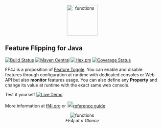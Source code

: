 
<p align="center">
<img src="https://raw.github.com/clun/ff4j/master/src/site/resources/images/ff4j.png?raw=true" alt="functions" height="100px" />
</p>

## Feature Flipping for Java

[![Build Status](https://travis-ci.org/clun/ff4j.svg?branch=master)](https://travis-ci.org/clun/ff4j)
[![Maven Central](https://maven-badges.herokuapp.com/maven-central/org.ff4j/ff4j-core/badge.svg)](https://maven-badges.herokuapp.com/maven-central/org.ff4j/ff4j-core/) 
[![Hex.pm](https://img.shields.io/hexpm/l/plug.svg)]()
[![Coverage Status](https://coveralls.io/repos/clun/ff4j/badge.svg?branch=master&service=github)](https://coveralls.io/github/clun/ff4j?branch=master)

FF4J is a proposition of [Feature Toggle](http://martinfowler.com/bliki/FeatureToggle.html). 
You can enable and disable features through configuration at runtime with dedicated consoles or Web API but also __monitor__ features usage. You can also define any __Property__ and change its value at runtime with 
the exact same web console.



Test it yourself [![Live Demo](https://img.shields.io/badge/ff4jdemo-online-green.svg)](http://cannys.com/ff4j-demo/)



More information at [ff4j.org](http://ff4j.org) or [<img height="20" src="https://raw.github.com/clun/ff4j/master/src/site/resources/images/pdf.png?raw=true" alt="functions"/>reference guide](https://github.com/clun/ff4j-extra/raw/master/ff4j-reference-guide-1.3.pdf)

<p align="center">
  <img src="https://raw.github.com/clun/ff4j/master/src/site/resources/images/stack2.png?raw=true" alt="functions"/>
  <br/><i>FF4j at a Glance</i>
</p>

